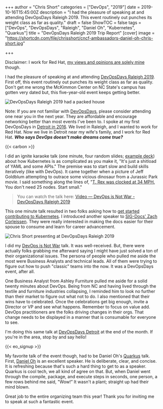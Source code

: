 +++
author = "Chris Short"
categories = ["DevOps", "2019"]
date = 2019-10-16T15:45:00Z
description = "I had the pleasure of speaking at and attending DevOpsDays Raleigh 2019. This event routinely out punches its weight class as far as quality."
draft = false
ShowTOC = false
tags = ["DevOps", "DevOpsDays", "Raleigh", "Daniel Oh", "Kubernetes", "Quarkus"]
title = "DevOpsDays Raleigh 2019 Trip Report"
[cover]
image = "https://shortcdn.com/file/chrisshort/cncf-ambassadors-daniel-oh-chris-short.jpg"

+++

Disclaimer: I work for Red Hat, [my views and opinions are solely mine](/terms/) though.

I had the pleasure of speaking at and attending [DevOpsDays Raleigh 2019](https://devopsdays.org/events/2019-raleigh/welcome/). First off, this event routinely out punches its weight class as far as quality. Don't get me wrong the McKimmon Center on NC State's campus has gotten very dated but, this five-year-old event keeps getting better.

![DevOpsDays Raleigh 2019 had a packed house](https://shortcdn.com/file/chrisshort/devopsdays-raleigh-2019-audience.jpg)

Note: If you are not familiar with [DevOpsDays](https://devopsdays.org/), please consider attending one near you in the next year. They are affordable and encourage networking better than most events I've been to. I spoke at my first DevOpsDays in [Detroit in 2016](https://www.devopsdays.org/events/2016-detroit/program/what-the-military-taught-me/). We lived in Raleigh, and I wanted to work for Red Hat. Now we live in Detroit near my wife's family, and I work for Red Hat. ***Who says DevOps doesn't make dreams come true?***

{{< carbon >}}

I did an ignite karaoke talk (one minute, four random slides; [example deck](https://docs.google.com/file/d/1EHttdpUfmZnkyhZ_pXPY1mgvEAu3d1sh/edit?usp=docslist_api&filetype=mspresentation)) about how Kubernetes is as complicated as you make it, "It's just a shitload of YAML and some APIs." The premise was to start slow and build skills iteratively (like with DevOps). It came together when a picture of Jeff Goldblum attempting to outrace some vicious dinosaur from a Jurassic Park movie. I said something along the lines of, "[T. Rex was clocked at 34 MPH.](https://books.google.com/books?id=gSBdDwAAQBAJ&pg=PA250&lpg=PA250&dq=jurassic+park+tyrannosaurus+rex+clocked+at+34+mph&source=bl&ots=jR6tHY2qxD&sig=ACfU3U1AiFB7fUbVhk2s_VO9xmuIdHBy4g&hl=en&sa=X&ved=2ahUKEwiTyIfI_qDlAhUDOH0KHUgMCXEQ6AEwF3oECAkQAQ#v=onepage&q=jurassic%20park%20tyrannosaurus%20rex%20clocked%20at%2034%20mph&f=false) You don't need 25 nodes. Start small."

 > You can watch the talk here: [Video — DevOps is Not War - DevOpsDays Raleigh 2019](/video/devops-not-war-raleigh/)

This one minute talk resulted in two folks asking how to [get started contributing to Kubernetes](https://github.com/kubernetes/community/tree/master/contributors/guide). I introduced another speaker to [SIG-Docs' Zach Corleissen](https://github.com/kubernetes/community/tree/master/sig-docs). They were really interested in making the docs easier for their spouse to consume and learn for career advancement.

![Chris Short presenting at DevOpsDays Raleigh 2019](https://shortcdn.com/file/chrisshort/chris-short-devopsdays-raleigh-2019.jpg)

I did my [DevOps is Not War](https://docs.google.com/presentation/d/1-oMxRqk1Xs9mEWKofd3o5QYt2PvIx4ysbVAV5JxLQ24/) talk. It was well-received. But, there were actually folks grabbing me afterward saying I might have just solved a ton of their organizational issues. The persona of people who pulled me aside the most were Business Analysts and technical leads. All of them were trying to figure out how to push "classic" teams into the now. It was a DevOpsDays event, after all.

One Business Analyst from Ashley Furniture pulled me aside for a solid twenty minutes about DevOps. Being from NC and having lived through the textile and furniture industries collapsing, I reminded him to look no further than their market to figure out what not to do. I also mentioned that their wins have to celebrated. Once the celebrations get big enough, invite a Director or VP and see what happens. Remember to focus on value add. DevOps practitioners are the folks driving changes in their orgs. That change needs to be displayed in a manner that is consumable for everyone to see.

I'm doing this same talk at [DevOpsDays Detroit](https://devopsdays.org/events/2019-detroit/program) at the end of the month. If you're in the area, stop by and say hello!

{{< eo_signup >}}

My favorite talk of the event though, had to be Daniel Oh's [Quarkus](https://quarkus.io/) talk. First, [Daniel Oh](https://twitter.com/danieloh30) is an excellent speaker. He is deliberate, clear, and concise. It is refreshing because that's such a hard thing to get to as a speaker. Quarkus is cool tech, we all kind of agree on that. But, when Daniel went through the compile, package, and execute steps in seconds, one person, a few rows behind me said, "Wow!” It wasn't a plant; straight up had their mind blown.

Great job to the entire organizing team this year! Thank you for inviting me to speak at such a fantastic event.
